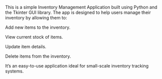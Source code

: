This is a simple Inventory Management Application built using Python and the Tkinter GUI library. The app is designed to help users manage their inventory by allowing them to:

Add new items to the inventory.

View current stock of items.

Update item details.

Delete items from the inventory.

It’s an easy-to-use application ideal for small-scale inventory tracking systems.
